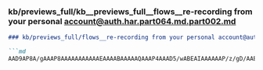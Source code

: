 ### kb/previews_full/kb__previews_full__flows__re-recording from your personal account@auth.har.part064.md.part002.md

```md
### kb/previews_full/flows__re-recording from your personal account@auth.har.part064.md (part 002)

```md
AAD9AP8A/gAAAP8AAAAAAAAAAAEAAAABAAAAAQAAAP4AAAD5/wABEAIAAAAAAP/z/gD/AAEAAQ4CAA
```

```

```
